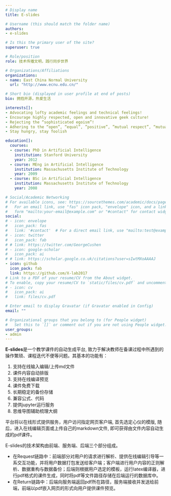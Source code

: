 ```yaml
---
# Display name
title: E-slides

# Username (this should match the folder name)
authors:
- e-slides

# Is this the primary user of the site?
superuser: true

# Role/position
role: 技术传播文明，践行同步世界

# Organizations/Affiliations
organizations:
- name: East China Normal University
  url: "http://www.ecnu.edu.cn/"

# Short bio (displayed in user profile at end of posts)
bio: 拥抱开源，热爱生活

interests[]:
- Advocating lofty academic feelings and technical feelings!
- Encourage highly respected, open and innovative geek culture!
- Rejecting the “sophisticated egoism”!
- Adhering to the “open”, “equal”, ”positive”, ”mutual respect”, “mutual support” culture!
- Stay hungry, stay foolish

education[]:
  courses:
  - course: PhD in Artificial Intelligence
    institution: Stanford University
    year: 2012
  - course: MEng in Artificial Intelligence
    institution: Massachusetts Institute of Technology
    year: 2009
  - course: BSc in Artificial Intelligence
    institution: Massachusetts Institute of Technology
    year: 2008

# Social/Academic Networking
# For available icons, see: https://sourcethemes.com/academic/docs/page-builder/#icons
#   For an email link, use "fas" icon pack, "envelope" icon, and a link in the
#   form "mailto:your-email@example.com" or "#contact" for contact widget.
social:
# - icon: envelope
#   icon_pack: fas
#   link: '#contact'  # For a direct email link, use "mailto:test@example.org".
# - icon: twitter
#   icon_pack: fab
# # link: https://twitter.com/GeorgeCushen
# - icon: google-scholar
#   icon_pack: ai
# # link: https://scholar.google.co.uk/citations?user=sIwtMXoAAAAJ
- icon: github
  icon_pack: fab
  link: https://github.com/X-lab2017
# Link to a PDF of your resume/CV from the About widget.
# To enable, copy your resume/CV to `static/files/cv.pdf` and uncomment the lines below.
# - icon: cv
#   icon_pack: ai
#   link: files/cv.pdf

# Enter email to display Gravatar (if Gravatar enabled in Config)
email: ""

# Organizational groups that you belong to (for People widget)
#   Set this to `[]` or comment out if you are not using People widget.
user_groups:
- admin
---
```


**E-slides**是一个教学课件的自动生成平台, 致力于解决教师在备课过程中所遇到的操作繁琐、课程迭代不便等问题。其基本的功能有：
1. 支持在线输入编辑/上传md文件
2. 课件内容自动排版
3. 支持在线编译预览
4. 课件免费下载
5. 长期稳定的备份存储
6. 兼容公式、代码
7. 提供jupyter运行服务
6. 思维导图辅助梳理大纲
 

平台将以在线形式提供服务，用户访问指定网页客户端, 首先选定心仪的模版, 随后，进入在线编辑页面或上传自己的markdown文件, 即可获得由文件内容自动生成的pdf课件。

E-slides的技术架构由前端、服务端、后端三个部分组成。
- 在Request链路中：前端部分对用户的请求进行解析、提供在线编辑引导等一系交互功能，并将用户数据打包发送给客户端；客户端进行用户内容的正则解析、数据重构与数据备份；后端则根据用户选定的模板，运行latex编译器，进行pdf格式的课件生成，同时将pdf等文件路径存储在后端运行的数据库中。
- 在Return链路中：后端向服务端返回pdf所在路径，服务端接收并发送给前端，前端以pdf嵌入网页的形式向用户提供课件预览。

<!-- **X-Lab** is a combination of two leading and pioneering laboratories from **computer science** and **data science and engineering** respectively in Tongji University (同济大学) and East China Normal University (华东师范大学).The lab is supported by a number of core members, including doctorial supervisors, Ph.D students, master students and undergraduate students.

**X-Lab** is an intercross multi-discipline, cutting-edge research lab which focuses on the following research domains: **Cloud Computing, Big Data, Data Intelligence,** and **Education Science & Technology**.

With regard to the lab culture, we keep all along holding the several opinions below:
- Advocating lofty academic feelings and technical feelings!
- Encourage highly respected, open and innovative geek culture!
- Rejecting the “sophisticated egoism”!
- Adhering to the “open”, “equal”, ”positive”, ”mutual respect”, “mutual support” culture!
- Stay hungry, stay foolish

Your attention to our lab would be highly appreciated. It’s not only our pursuit but also our faith endeavoring to build a harmonious team with a strong sense of belonging: mentors and students like one family!

<font color='orangered'>* We are always looking for highly-motivated students to work with us on the exciting area of computer science. If you are interested, please contact us by email.</font> -->
